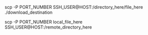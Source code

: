 <!-- From remote to local -->
scp -P PORT_NUMBER SSH_USER@HOST:/directory_here/file_here ./download_destination


<!-- From local to remote -->
scp -P PORT_NUMBER local_file_here SSH_USER@HOST:/remote_directory_here